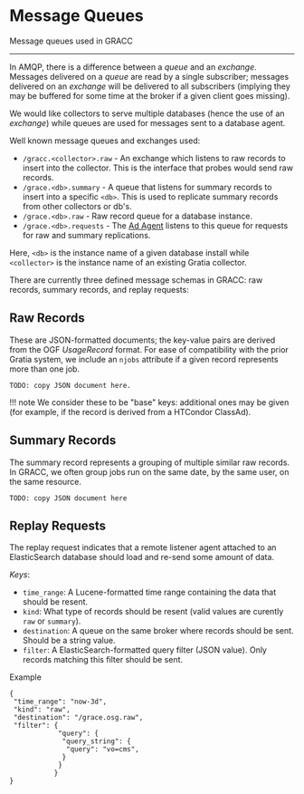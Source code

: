 # Message Queues

Message queues used in GRACC

---

In AMQP, there is a difference between a _queue_ and an _exchange_.  Messages delivered on a _queue_ are read by a single subscriber; messages delivered on an _exchange_ will be delivered to all subscribers (implying they may be buffered for some time at the broker if a given client goes missing).

We would like collectors to serve multiple databases (hence the use of an _exchange_) while queues are used for messages sent to a database agent.

Well known message queues and exchanges used:

* `/gracc.<collector>.raw` - An exchange which listens to raw records to insert into the collector.  This is the interface that probes would send raw records.
* `/grace.<db>.summary` - A queue that listens for summary records to insert into a specific `<db>`.  This is used to replicate summary records from other collectors or db's.
* `/grace.<db>.raw` - Raw record queue for a database instance.
* `/grace.<db>.requests` - The [Ad Agent](agent-arch.md) listens to this queue for requests for raw and summary replications.

Here, `<db>` is the instance name of a given database install while `<collector>` is the instance name of an existing Gratia collector.

There are currently three defined message schemas in GRACC: raw records, summary records, and replay requests:

Raw Records
-----------

These are JSON-formatted documents; the key-value pairs are derived from the OGF *UsageRecord* format.  For ease of compatibility with the prior Gratia system, we include an `njobs` attribute if a given record represents more than one job.
```
TODO: copy JSON document here.
```

!!! note
    We consider these to be "base" keys: additional ones may be given (for example, if the record is derived from a HTCondor ClassAd).

Summary Records
---------------

The summary record represents a grouping of multiple similar raw records.  In GRACC, we often group jobs run on the same date, by the same user, on the same resource.
```
TODO: copy JSON document here
```

Replay Requests
---------------

The replay request indicates that a remote listener agent attached to an ElasticSearch database should load and re-send some amount of data.

*Keys*:

* `time_range`: A Lucene-formatted time range containing the data that should be resent.
* `kind`: What type of records should be resent (valid values are curently `raw` or `summary`).
* `destination`: A queue on the same broker where records should be sent.  Should be a string value.
* `filter`: A ElasticSearch-formatted query filter (JSON value).  Only records matching this filter should be sent.

Example
```
{
 "time_range": "now-3d",
 "kind": "raw",
 "destination": "/grace.osg.raw",
 "filter": {
            "query": {
             "query_string": {
              "query": "vo=cms",
             }
            }
           }
}
```

